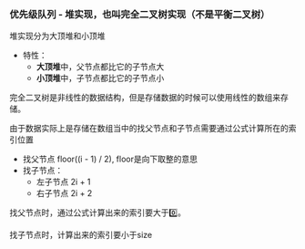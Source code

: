 ### 优先级队列 - 堆实现，也叫完全二叉树实现（不是平衡二叉树）

堆实现分为大顶堆和小顶堆

- 特性：
  - **大顶堆**中，父节点都比它的子节点大
  - **小顶堆**中，子节点都比它的子节点小



完全二叉树是非线性的数据结构，但是存储数据的时候可以使用线性的数组来存储。



由于数据实际上是存储在数组当中的找父节点和子节点需要通过公式计算所在的索引位置

- 找父节点 floor((i - 1) / 2), floor是向下取整的意思
- 找子节点：
  - 左子节点 2i + 1
  - 右子节点 2i + 2

找父节点时，通过公式计算出来的索引要大于0️⃣。

找子节点时，计算出来的索引要小于size

